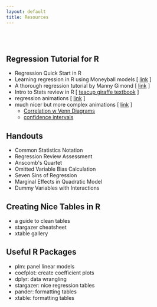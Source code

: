 ```yaml
---
layout: default
title: Resources
---
```


<div class = "uk-container uk-container-small">
  
<br><br>

## Regression Tutorial for R

* Regression Quick Start in R 
* Learning regression in R using Moneyball models [ [link](https://towardsdatascience.com/linear-regression-moneyball-part-1-b93b3b9f5b53) ]
* A thorough regression tutorial by Manny Gimond [ [link](http://mgimond.github.io/Stats-in-R/regression.html) ]
* Intro to Stats review in R [ [teacup giraffe textbook](https://tinystats.github.io/teacups-giraffes-and-statistics/) ]
* regression animations [ [link](https://github.com/lecy/regression-simulations) ]
* much nicer but more complex animations [ [link](https://rpsychologist.com/archives) ]
  - [Correlation w Venn Diagrams](https://rpsychologist.com/d3/correlation/)
  - [confidence intervals](https://rpsychologist.com/d3/CI/)

## Handouts 

* Common Statistics Notation 
* Regression Review Assessment 
* Anscomb's Quartet 
* Omitted Variable Bias Calculation 
* Seven Sins of Regression 
* Marginal Effects in Quadratic Model 
* Dummy Variables with Interactions 



## Creating Nice Tables in R

* a guide to clean tables
* stargazer cheatsheet
* xtable gallery 


## Useful R Packages

* plm: panel linear models 
* coefplot: create coefficient plots 
* dplyr: data wrangling 
* stargazer: nice regression tables 
* pander: formatting tables 
* xtable: formatting tables 


 


</div>
<br><br><br>

